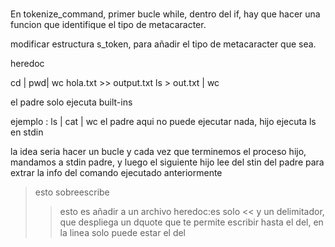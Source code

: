 #

En tokenize_command, primer bucle while, dentro del if, hay que hacer una funcion que identifique el tipo de metacaracter.

modificar estructura s_token, para añadir el tipo de metacaracter que sea.



heredoc


cd | pwd| wc hola.txt >> output.txt
ls > out.txt | wc


el padre solo ejecuta built-ins

ejemplo : ls | cat | wc
el padre aqui no puede ejecutar nada,
hijo ejecuta ls en stdin

la idea seria hacer un bucle y cada vez que terminemos el proceso hijo, mandamos a stdin padre, y luego el siguiente hijo lee del stin del padre para extrar la info del comando ejecutado anteriormente

> esto sobreescribe
>> esto es añadir a un archivo
heredoc:es solo << y un delimitador, que despliega un dquote que te permite escribir hasta el del, en la linea solo puede estar el del
